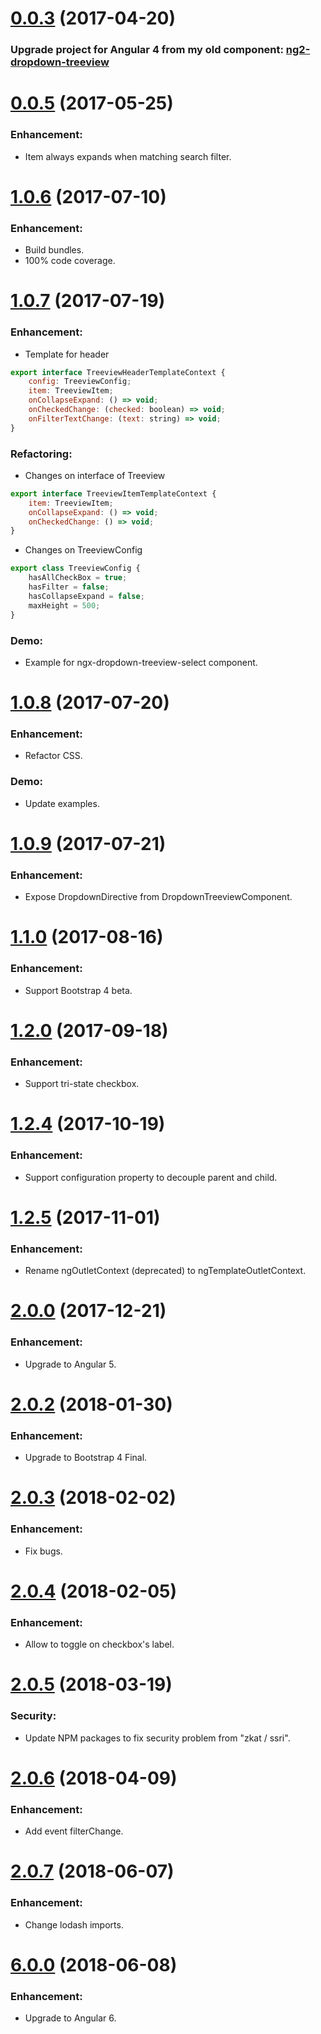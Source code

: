 <a name="0.0.3"></a>
# [0.0.3](https://www.npmjs.com/package/ngx-treeview) (2017-04-20)

### Upgrade project for Angular 4 from my old component: [ng2-dropdown-treeview](https://www.npmjs.com/package/ng2-dropdown-treeview)

# [0.0.5](https://www.npmjs.com/package/ngx-treeview) (2017-05-25)

### Enhancement: 
* Item always expands when matching search filter.

# [1.0.6](https://www.npmjs.com/package/ngx-treeview) (2017-07-10)

### Enhancement: 
* Build bundles.
* 100% code coverage.

# [1.0.7](https://www.npmjs.com/package/ngx-treeview) (2017-07-19)

### Enhancement:
* Template for header
```js
export interface TreeviewHeaderTemplateContext {
    config: TreeviewConfig;
    item: TreeviewItem;
    onCollapseExpand: () => void;
    onCheckedChange: (checked: boolean) => void;
    onFilterTextChange: (text: string) => void;
}
```
### Refactoring:
* Changes on interface of Treeview
```js
export interface TreeviewItemTemplateContext {
    item: TreeviewItem;
    onCollapseExpand: () => void;
    onCheckedChange: () => void;
}
```
* Changes on TreeviewConfig
```js
export class TreeviewConfig {
    hasAllCheckBox = true;
    hasFilter = false;
    hasCollapseExpand = false;
    maxHeight = 500;
}
```
### Demo:
* Example for ngx-dropdown-treeview-select component.

# [1.0.8](https://www.npmjs.com/package/ngx-treeview) (2017-07-20)
### Enhancement:
* Refactor CSS.
### Demo:
* Update examples.

# [1.0.9](https://www.npmjs.com/package/ngx-treeview) (2017-07-21)
### Enhancement:
* Expose DropdownDirective from DropdownTreeviewComponent.

# [1.1.0](https://www.npmjs.com/package/ngx-treeview) (2017-08-16)
### Enhancement:
* Support Bootstrap 4 beta.

# [1.2.0](https://www.npmjs.com/package/ngx-treeview) (2017-09-18)
### Enhancement:
* Support tri-state checkbox.

# [1.2.4](https://www.npmjs.com/package/ngx-treeview) (2017-10-19)
### Enhancement:
* Support configuration property to decouple parent and child.

# [1.2.5](https://www.npmjs.com/package/ngx-treeview) (2017-11-01)
### Enhancement:
* Rename ngOutletContext (deprecated) to ngTemplateOutletContext.

# [2.0.0](https://www.npmjs.com/package/ngx-treeview) (2017-12-21)
### Enhancement:
* Upgrade to Angular 5.

# [2.0.2](https://www.npmjs.com/package/ngx-treeview) (2018-01-30)
### Enhancement:
* Upgrade to Bootstrap 4 Final.

# [2.0.3](https://www.npmjs.com/package/ngx-treeview) (2018-02-02)
### Enhancement:
* Fix bugs.

# [2.0.4](https://www.npmjs.com/package/ngx-treeview) (2018-02-05)
### Enhancement:
* Allow to toggle on checkbox's label.

# [2.0.5](https://www.npmjs.com/package/ngx-treeview) (2018-03-19)
### Security:
* Update NPM packages to fix security problem from "zkat / ssri".

# [2.0.6](https://www.npmjs.com/package/ngx-treeview) (2018-04-09)
### Enhancement:
* Add event filterChange.

# [2.0.7](https://www.npmjs.com/package/ngx-treeview) (2018-06-07)
### Enhancement:
* Change lodash imports.

# [6.0.0](https://www.npmjs.com/package/ngx-treeview) (2018-06-08)
### Enhancement:
* Upgrade to Angular 6.

